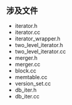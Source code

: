 ## 涉及文件
* iterator.h
* iterator.cc
* iterator_wrapper.h
* two_level_iterator.h
* two_level_iterator.cc
* merger.h
* merger.cc
* block.cc
* memtable.cc
* version_set.cc
* db_iter.h
* db_iter.cc